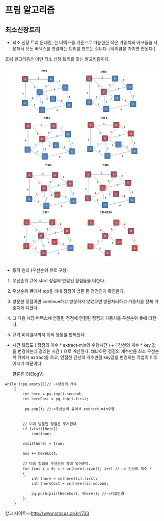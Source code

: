 # 프림 알고리즘


## 최소신장트리 
   - 최소 신장 트리 문제란, 한 버텍스를 기준으로 가능한한 작은 가중치의 아크들을 사용해서 모든 버텍스를 연결하는 트리를 만드는 겁니다. (사이클을 가지면       안된다.)

프림 알고리즘은 이런 최소 신장 트리를 찾는 알고리즘이다.

![](https://github.com/chldbtjd2272/csbox/blob/master/Algorithm/images/%ED%94%84%EB%A6%BC.png)



- 동작 원리 (우선순위 큐로 구성)
1. 우선순위 큐에 start 정점에 연결된 정점들을 더한다.

2. 우선순위 큐에서 top을 꺼내 정점이 방문 된 정점인지 확인한다. 

3. 방문한 정점이면 continue하고 방문하지 않았으면 방문처리하고 가중치를 전체 가중치에 더한다.

4. 그 다음 해당 버택스에 연결된 정점에 연결된 정점과 가중치를 우선순위 큐에 더한다.

5. 큐가 비어질때까지 위의 행동을 반복한다. 



- 시간 복잡도
  ( 정점의 개수 * extract-min의 수행시간 ) + ( 간선의 개수 * key 값을 변경하는데 걸리는 시간 ) 으로 계산된다.
  왜냐하면 정점의 개수만큼 최소 우선순위 큐에서 extract를 하고, 인접한 간선의 개수만큼 key값을 변경하는 작업이 이루어지기 때문이다.
  
  결론은 O(ElogV)

```
while (!pq.empty())// ->정점의 개수
    {
        int here = pq.top().second;
        int hereCost = pq.top().first; 

         pq.pop(); //->우선순위 큐에서 extract-min수행

 
        // 이미 방문한 정점은 무시한다.
        if (visit[here])
            continue;
 
        visit[here] = true;
 
        ans += hereCost;
 
        // 다음 정점을 우선순위 큐에 넣어준다.
        for (int i = 0; i < vc[here].size(); i++) // -> 간선의 개수 *
        {
            int there = vc[here][i].first;
            int thereCost = vc[here][i].second;
 
            pq.push(pii(thereCost, there)); //->키값변경
        }
    }
```

참고 사이트->http://www.crocus.co.kr/733
 







